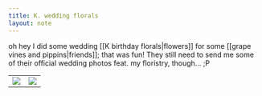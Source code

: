 ```yaml
---
title: K. wedding florals
layout: note
---
```



oh hey I did some wedding [[K birthday florals|flowers]] for some [[grape vines and pippins|friends]]; that was fun! They still need to send me some of their official wedding photos feat. my floristry, though... ;P

<table>
	<tr>
		<td><img src="{{ site.baseurl }}\assets\florals\k bout.jpg"/></td>
		<td><img src="{{ site.baseurl }}\assets\florals\k altar.jpg"/></td>
	</tr>
</table>
